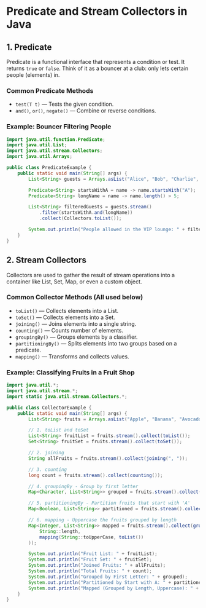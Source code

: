 
# Predicate and Stream Collectors in Java

## 1. Predicate

Predicate is a functional interface that represents a condition or test. It returns `true` or `false`. Think of it as a bouncer at a club: only lets certain people (elements) in.

### Common Predicate Methods
- `test(T t)` — Tests the given condition.
- `and()`, `or()`, `negate()` — Combine or reverse conditions.

### Example: Bouncer Filtering People
```java
import java.util.function.Predicate;
import java.util.List;
import java.util.stream.Collectors;
import java.util.Arrays;

public class PredicateExample {
    public static void main(String[] args) {
        List<String> guests = Arrays.asList("Alice", "Bob", "Charlie", "Andrew", "Amanda");

        Predicate<String> startsWithA = name -> name.startsWith("A");
        Predicate<String> longName = name -> name.length() > 5;

        List<String> filteredGuests = guests.stream()
            .filter(startsWithA.and(longName))
            .collect(Collectors.toList());

        System.out.println("People allowed in the VIP lounge: " + filteredGuests);
    }
}
```

## 2. Stream Collectors

Collectors are used to gather the result of stream operations into a container like List, Set, Map, or even a custom object.

### Common Collector Methods (All used below)
- `toList()` — Collects elements into a List.
- `toSet()` — Collects elements into a Set.
- `joining()` — Joins elements into a single string.
- `counting()` — Counts number of elements.
- `groupingBy()` — Groups elements by a classifier.
- `partitioningBy()` — Splits elements into two groups based on a predicate.
- `mapping()` — Transforms and collects values.

### Example: Classifying Fruits in a Fruit Shop
```java
import java.util.*;
import java.util.stream.*;
import static java.util.stream.Collectors.*;

public class CollectorExample {
    public static void main(String[] args) {
        List<String> fruits = Arrays.asList("Apple", "Banana", "Avocado", "Blueberry", "Blackberry", "Apricot", "Mango");

        // 1. toList and toSet
        List<String> fruitList = fruits.stream().collect(toList());
        Set<String> fruitSet = fruits.stream().collect(toSet());

        // 2. joining
        String allFruits = fruits.stream().collect(joining(", "));

        // 3. counting
        long count = fruits.stream().collect(counting());

        // 4. groupingBy - Group by first letter
        Map<Character, List<String>> grouped = fruits.stream().collect(groupingBy(f -> f.charAt(0)));

        // 5. partitioningBy - Partition fruits that start with 'A'
        Map<Boolean, List<String>> partitioned = fruits.stream().collect(partitioningBy(f -> f.startsWith("A")));

        // 6. mapping - Uppercase the fruits grouped by length
        Map<Integer, List<String>> mapped = fruits.stream().collect(groupingBy(
            String::length,
            mapping(String::toUpperCase, toList())
        ));

        System.out.println("Fruit List: " + fruitList);
        System.out.println("Fruit Set: " + fruitSet);
        System.out.println("Joined Fruits: " + allFruits);
        System.out.println("Total Fruits: " + count);
        System.out.println("Grouped by First Letter: " + grouped);
        System.out.println("Partitioned by Start with A: " + partitioned);
        System.out.println("Mapped (Grouped by Length, Uppercase): " + mapped);
    }
}
```


